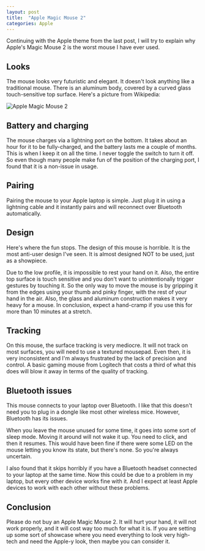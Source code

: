 ```yaml
---
layout: post
title:  "Apple Magic Mouse 2"
categories: Apple
---
```

Continuing with the Apple theme from the last post, I will try to explain why Apple's Magic Mouse 2 is the worst mouse I have ever used.

## Looks
The mouse looks very futuristic and elegant. It doesn't look anything like a traditional mouse. There is an aluminum body, covered by a curved glass touch-sensitive top surface. Here's a picture from Wikipedia:

![Apple Magic Mouse 2](https://upload.wikimedia.org/wikipedia/commons/c/c8/Magic_Mouse.jpg)

## Battery and charging
The mouse charges via a lightning port on the bottom. It takes about an hour for it to be fully-charged, and the battery lasts me a couple of months. This is when I keep it on all the time. I never toggle the switch to turn it off. So even though many people make fun of the position of the charging port, I found that it is a non-issue in usage.

## Pairing
Pairing the mouse to your Apple laptop is simple. Just plug it in using a lightning cable and it instantly pairs and will reconnect over Bluetooth automatically.

## Design
Here's where the fun stops. The design of this mouse is horrible. It is the most anti-user design I've seen. It is almost designed NOT to be used, just as a showpiece.

Due to the low profile, it is impossible to rest your hand on it. Also, the entire top surface is touch sensitive and you don't want to unintentionally trigger gestures by touching it. So the only way to move the mouse is by gripping it from the edges using your thumb and pinky finger, with the rest of your hand in the air. Also, the glass and aluminum construction makes it very heavy for a mouse. In conclusion, expect a hand-cramp if you use this for more than 10 minutes at a stretch.

## Tracking
On this mouse, the surface tracking is very mediocre. It will not track on most surfaces, you will need to use a textured mousepad. Even then, it is very inconsistent and I'm always frustrated by the lack of precision and control. A basic gaming mouse from Logitech that costs a third of what this does will blow it away in terms of the quality of tracking.

## Bluetooth issues
This mouse connects to your laptop over Bluetooth. I like that this doesn't need you to plug in a dongle like most other wireless mice. However, Bluetooth has its issues.

When you leave the mouse unused for some time, it goes into some sort of sleep mode. Moving it around will not wake it up. You need to click, and then it resumes. This would have been fine if there were some LED on the mouse letting you know its state, but there's none. So you're always uncertain.

I also found that it skips horribly if you have a Bluetooth headset connected to your laptop at the same time. Now this could be due to a problem in my laptop, but every other device works fine with it. And I expect at least Apple devices to work with each other without these problems.

## Conclusion
Please do not buy an Apple Magic Mouse 2. It will hurt your hand, it will not work properly, and it will cost way too much for what it is. If you are setting up some sort of showcase where you need everything to look very high-tech and need the Apple-y look, then maybe you can consider it.